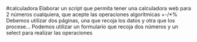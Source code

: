 #calculadora
Elaborar un script que permita tener una calculadora web para 2 números cualquiera, 
que acepte las operaciones algorítmicas +-/*%
Debemos utilizar dos páginas, una que recoja los datos y otra que los procese...
Podemos utilizar un formulario que recoja dos números y un select para realizar las operaciones
